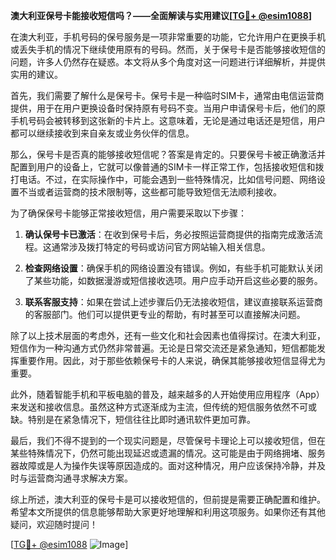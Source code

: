 **澳大利亚保号卡能接收短信吗？——全面解读与实用建议[[TG💪+ @esim1088](https://t.me/s/esim1088)]**

在澳大利亚，手机号码的保号服务是一项非常重要的功能，它允许用户在更换手机或丢失手机的情况下继续使用原有的号码。然而，关于保号卡是否能够接收短信的问题，许多人仍然存在疑惑。本文将从多个角度对这一问题进行详细解析，并提供实用的建议。

首先，我们需要了解什么是保号卡。保号卡是一种临时SIM卡，通常由电信运营商提供，用于在用户更换设备时保持原有号码不变。当用户申请保号卡后，他们的原手机号码会被转移到这张新的卡片上。这意味着，无论是通过电话还是短信，用户都可以继续接收到来自亲友或业务伙伴的信息。

那么，保号卡是否真的能够接收短信呢？答案是肯定的。只要保号卡被正确激活并配置到用户的设备上，它就可以像普通的SIM卡一样正常工作，包括接收短信和拨打电话。不过，在实际操作中，可能会遇到一些特殊情况，比如信号问题、网络设置不当或者运营商的技术限制等，这些都可能导致短信无法顺利接收。

为了确保保号卡能够正常接收短信，用户需要采取以下步骤：

1. **确认保号卡已激活**：在收到保号卡后，务必按照运营商提供的指南完成激活流程。这通常涉及拨打特定的号码或访问官方网站输入相关信息。

2. **检查网络设置**：确保手机的网络设置没有错误。例如，有些手机可能默认关闭了某些功能，如数据漫游或短信接收选项。用户应手动开启这些必要的服务。

3. **联系客服支持**：如果在尝试上述步骤后仍无法接收短信，建议直接联系运营商的客服部门。他们可以提供更专业的帮助，有时甚至可以直接解决问题。

除了以上技术层面的考虑外，还有一些文化和社会因素也值得探讨。在澳大利亚，短信作为一种沟通方式仍然非常普遍。无论是日常交流还是紧急通知，短信都能发挥重要作用。因此，对于那些依赖保号卡的人来说，确保其能够接收短信显得尤为重要。

此外，随着智能手机和平板电脑的普及，越来越多的人开始使用应用程序（App）来发送和接收信息。虽然这种方式逐渐成为主流，但传统的短信服务依然不可或缺。特别是在紧急情况下，短信往往比即时通讯软件更加可靠。

最后，我们不得不提到的一个现实问题是，尽管保号卡理论上可以接收短信，但在某些特殊情况下，仍然可能出现延迟或遗漏的情况。这可能是由于网络拥堵、服务器故障或是人为操作失误等原因造成的。面对这种情况，用户应该保持冷静，并及时与运营商沟通寻求解决方案。

综上所述，澳大利亚的保号卡是可以接收短信的，但前提是需要正确配置和维护。希望本文所提供的信息能够帮助大家更好地理解和利用这项服务。如果你还有其他疑问，欢迎随时提问！

[[TG💪+ @esim1088](https://t.me/s/esim1088) ![Image](https://i.postimg.cc/4NQfJmqS/Snipaste-2025-05-13-00-14-12.png)]
